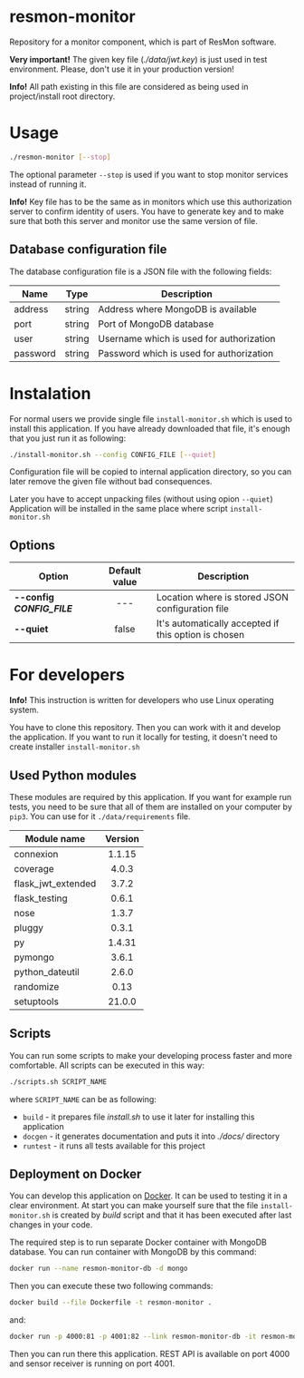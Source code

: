 # resmon-monitor
Repository for a monitor component, which is part of ResMon software.

**Very important!** The given key file (_./data/jwt.key_) is just used in test environment.
Please, don't use it in your production version!

**Info!** All path existing in this file are considered 
as being used in project/install root directory.

# Usage

```bash
./resmon-monitor [--stop]
```
The optional parameter `--stop` is used if you want to stop monitor services instead of running it.

**Info!** Key file has to be the same as in monitors 
which use this authorization server to confirm identity of users.
You have to generate key and to make sure that both this server and monitor 
use the same version of file.

## Database configuration file

The database configuration file is a JSON file with the following fields:

| Name       | Type   | Description                              |
| ---------- |:------:| ---------------------------------------- |
| address    | string | Address where MongoDB is available       |
| port       | string | Port of MongoDB database                 |
| user       | string | Username which is used for authorization |
| password   | string | Password which is used for authorization |

# Instalation

For normal users we provide single file `install-monitor.sh` which is used to install this application.
If you have already downloaded that file, it's enough that you just run it as following:
```bash
./install-monitor.sh --config CONFIG_FILE [--quiet]
```

Configuration file will be copied to internal application directory,
so you can later remove the given file without bad consequences.

Later you have to accept unpacking files (without using opion `--quiet`)
Application will be installed in the same place where script `install-monitor.sh`

## Options
| Option                                 | Default value        | Description                                          |
| -------------------------------------- |:--------------------:| -----------------------------------------------------|
| **--config _CONFIG_FILE_**             | ---                  | Location where is stored JSON configuration file     |
| **--quiet**                            | false                | It's automatically accepted if this option is chosen |

# For developers

**Info!** This instruction is written for developers who use Linux operating system.

You have to clone this repository. Then you can work with it and develop the application.
If you want to run it locally for testing, it doesn't need to create installer `install-monitor.sh`

## Used Python modules

These modules are required by this application. If you want for example run tests,
you need to be sure that all of them are installed on your computer by `pip3`.
You can use for it `./data/requirements` file.

| Module name         | Version      |
| ------------------- |:------------:|
| connexion           | 1.1.15       |
| coverage            | 4.0.3        |
| flask_jwt_extended  | 3.7.2        |
| flask_testing       | 0.6.1        |
| nose                | 1.3.7        |
| pluggy              | 0.3.1        |
| py                  | 1.4.31       |
| pymongo             | 3.6.1        |
| python_dateutil     | 2.6.0        |
| randomize           | 0.13         |
| setuptools          | 21.0.0       |

## Scripts

You can run some scripts to make your developing process faster and more comfortable.
All scripts can be executed in this way:
```bash
./scripts.sh SCRIPT_NAME
```
where `SCRIPT_NAME` can be as following:
* `build` - it prepares file _install.sh_ to use it later for installing this application
* `docgen` - it generates documentation and puts it into _./docs/_ directory
* `runtest` - it runs all tests available for this project

## Deployment on Docker
You can develop this application on [Docker](https://docs.docker.com). 
It can be used to testing it in a clear environment. 
At start you can make yourself sure that the file `install-monitor.sh` 
is created by _build_ script and that it has been executed 
after last changes in your code.

The required step is to run separate Docker container with MongoDB database. 
You can run container with MongoDB by this command:
```bash
docker run --name resmon-monitor-db -d mongo
```

Then you can execute these two following commands:
```bash
docker build --file Dockerfile -t resmon-monitor .
```
and:
```bash
docker run -p 4000:81 -p 4001:82 --link resmon-monitor-db -it resmon-monitor
```
Then you can run there this application. REST API is available on port 4000 
and sensor receiver is running on port 4001.